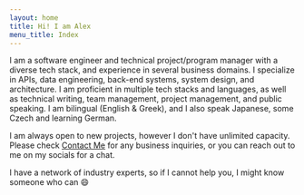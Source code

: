 ```yaml
---
layout: home
title: Hi! I am Alex
menu_title: Index
---
```


I am a software engineer and technical project/program manager with a diverse tech stack, and experience in several business domains. I specialize in APIs, data engineering, back-end systems, system design, and architecture. I am proficient in multiple tech stacks and languages, as well as technical writing, team management, project management, and public speaking. I am bilingual (English & Greek), and I also speak Japanese, some Czech and learning German.

I am always open to new projects, however I don't have unlimited capacity. Please check [Contact Me](/contact-me/) for any business inquiries, or you can reach out to me on my socials for a chat.

I have a network of industry experts, so if I cannot help you, I might know someone who can 😄
